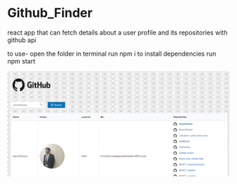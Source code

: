 # Github_Finder
react app that can fetch details about a user profile and its repositories with github api


to use-
open the folder in terminal 
run npm i to install dependencies
run npm start


![img](https://github.com/veeralsharma/Github_Finder/blob/master/Capture.PNG)
